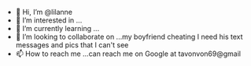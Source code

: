 - 👋 Hi, I’m @lilanne
- 👀 I’m interested in ...
- 🌱 I’m currently learning ...
- 💞️ I’m looking to collaborate on ...my boyfriend cheating I need his text messages and pics that I can't see 
- 📫 How to reach me ...can reach me on Google at tavonvon69@gmail


<!---
lilanne/lilanne is a ✨ special ✨ repository because its `README.md` (this file) appears on your GitHub profile.
You can click the Preview link to take a look at your changes.
--->
